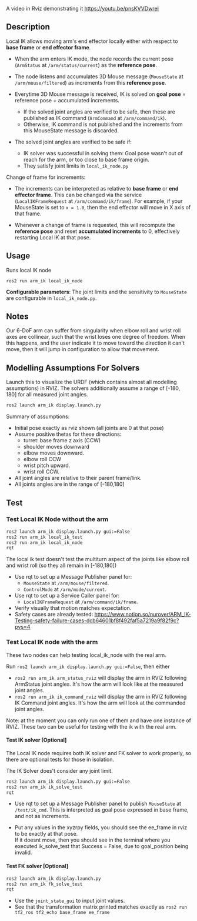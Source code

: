 A video in Rviz demonstrating it https://youtu.be/pnsKVVDwreI


## Description

Local IK allows moving arm's end effector locally either with respect to **base frame** or **end effector frame**.

- When the arm enters IK mode, the node records the current pose (`ArmStatus` at `/arm/status/current`) as the **reference pose**.
- The node listens and accumulates 3D Mouse message (`MouseState` at `/arm/mouse/filtered`) as increments from this **reference pose**.
- Everytime 3D Mouse message is received, IK is solved on **goal pose** = reference pose + accumulated increments.

  - If the solved joint angles are verified to be safe, then these are published as IK command (`ArmCommand` at `/arm/command/ik`).
  - Otherwise, IK command is not published and the increments from this MouseState message is discarded.

- The solved joint angles are verified to be safe if:

  - IK solver was successful in solving them: Goal pose wasn't out of reach for the arm, or too close to base frame origin.
  - They satisfy joint limits in `local_ik_node.py`

Change of frame for increments:

- The increments can be interpreted as relative to **base frame** or **end effector frame**. This can be changed via the service (`LocalIKFrameRequest` at `/arm/command/ik/frame`). For example, if your MouseState is set to `x = 1.0`, then the end effector will move in X axis of that frame.

- Whenever a change of frame is requested, this will recompute the **reference pose** and reset **accumulated increments** to 0, effectively restarting Local IK at that pose.

## Usage

Runs local IK node
```
ros2 run arm_ik local_ik_node
```

**Configurable parameters**:
The joint limits and the sensitivity to `MouseState` are configurable in `local_ik_node.py`.



## Notes

Our 6-DoF arm can suffer from singularity when elbow roll and wrist roll axes are collinear, such that the wrist loses one degree of freedom.  When this happens, and the user indicate it to move toward the direction it can't move, then it will jump in configuration to allow that movement. 


## Modelling Assumptions For Solvers

Launch this to visualize the URDF (which contains almost all modelling assumptions) in RVIZ.
The solvers additionally assume a range of [-180, 180] for all measured joint angles.

```bash
ros2 launch arm_ik display.launch.py
```

Summary of assumptions:

- Initial pose exactly as rviz shown (all joints are 0 at that pose)
- Assume positive thetas for these directions:
  - turret: base frame z axis (CCW)
  - shoulder moves downward
  - elbow moves downward.
  - elbow roll CCW
  - wrist pitch upward.
  - wrist roll CCW.
- All joint angles are relative to their parent frame/link.
- All joints angles are in the range of [-180,180]

## Test

### Test Local IK Node without the arm

```bash
ros2 launch arm_ik display.launch.py gui:=False
ros2 run arm_ik local_ik_test
ros2 run arm_ik local_ik_node
rqt
```

The local ik test doesn't test the multiturn aspect of the joints like elbow roll and wrist roll (so they all remain in [-180,180])

- Use rqt to set up a Message Publisher panel for:
  - `MouseState` at `/arm/mouse/filtered`.
  - `ControlMode` at `/arm/mode/current`.
- Use rqt to set up a Service Caller panel for:
  - `LocalIKFrameRequest` at `/arm/command/ik/frame`.
- Verify visually that motion matches expectation.
- Safety cases are already tested: https://www.notion.so/nurover/ARM_IK-Testing-safety-failure-cases-dcb64601bf8f492faf5a7219a9f82f9c?pvs=4

### Test Local IK node with the arm

These two nodes can help testing local_ik_node with the real arm.

Run `ros2 launch arm_ik display.launch.py gui:=False`, then either

- `ros2 run arm_ik arm_status_rviz` will display the arm in RVIZ following ArmStatus joint angles. It's how the arm will look like at the measured joint angles.
- `ros2 run arm_ik ik_command_rviz` will display the arm in RVIZ following IK Command joint angles. It's how the arm will look at the commanded joint angles.

Note: at the moment you can only run one of them and have one instance of RVIZ.
These two can be useful for testing with the ik with the real arm.

#### Test IK solver [Optional]

The Local IK node requires both IK solver and FK solver to work properly, so there are optional tests for those in isolation.

The IK Solver does't consider any joint limit.

```bash
ros2 launch arm_ik display.launch.py gui:=False
ros2 run arm_ik ik_solve_test
rqt
```

- Use rqt to set up a Message Publisher panel to publish `MouseState` at `/test/ik_cmd`. This is interpreted as goal pose expressed in base frame, and not as increments.

- Put any values in the xyzrpy fields, you should see the ee_frame in rviz to be exactly at that pose. \
  If it doesnt move, then you should see in the terminal where you executed ik_solve_test that Success = False, due to goal_position being invalid.

#### Test FK solver [Optional]

```bash
ros2 launch arm_ik display.launch.py
ros2 run arm_ik fk_solve_test
rqt
```

- Use the `joint_state_gui` to input joint values.
- See that the transformation matrix printed matches exactly as `ros2 run tf2_ros tf2_echo base_frame ee_frame`
